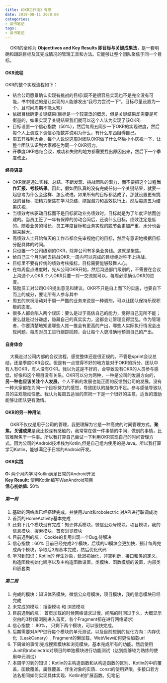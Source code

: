 ```yaml
---
title: 《OKR工作法》有感
date: 2019-08-11 20:0:00
categories: 
- 读书笔记
tags:
- 读书笔记
---
```

&#160;&#160;&#160;&#160;OKR的全称为 **Objecttives and Key Results 即目标与关键成果法**，是一套明确和跟踪目标及其完成情况的管理工具和方法。它能够让整个团队聚焦于同一个目标。  
<!-- more -->

#### OKR流程
OKR的整个实现流程如下：
* 结合公司愿景确认实现有挑战的目标(既不是很容易实现也不是完全没有可能，书中描述的是让实现的人能够发出“我尽力尝试一下”。目标尽量设置为一个，且时间周期不能太短)
* 依据目标确定关键结果(目标是一个较空泛的概念，但是关键结果却需要是可衡量的，如果实现了关键结果我们就可以这个人认为实现了该OKR)
* 目标设置一个信心指数（50%），然后每周五同步一下OKR的实现进度，然后每个人上调或下调信心指数并说明为什么，有什么东西阻碍自己。
* 周五开胜利大会，每个人说说这周对团队OKR做了什么然后小小庆祝一下，让整个团队认识到大家都在为同一个OKR努力。
* 开季度OKR总结会议，成功和失败的地方都需要找出原因出来，然后下一个季度改正。  

#### 经典语录  
* OKR就是通过实践、总结、不断发现、挑战团队的潜力，而不要把这个过程**当作汇报、考核结果**。因此，假如团队真的没有完成任何一个关键结果，就要一起思考为什么会这样、怎么改进。如果所有的目标都达成了，那就设置更有挑战的目标、把精力聚焦在学习总结、挖掘潜力和高效执行上，然后每周五为结果庆祝。
* 当绩效考核驱动目标而不是目标驱动业务绩效时，目标就是为了年度评估而创建的。当员工签了一年有保障的劳动合同后，还谈什么目标，绩效注定是低的。随着业务的增长，员工年度目标和业务实现的脱节会更加严重，水分也会越来越大。
* 高绩效人士开始每天的工作市都会先审视他们的目标，然后有意识地根据目标分配具体的时间。
* 只设置一个公司级别的OKR，除非公司有多条业务线。这就是聚焦。
* 给自己三个月时间去挑战OKR,一周内可以完成的目标绝对称不上挑战。
* 目标里不要有传统的绩效考核指标，目标需要能够鼓舞人心。
* 在每周盘点进度时，先从公司OKR开始，然后沟通部门级别的，不需要在会议上沟通个人OKR,个人OKR只要一对一交流就可以，每周必须确认OKR的进度。
* 鼓励员工对公司OKR提出意见和建议。OKR不只是自上而下的实施，也要自下而上的成分，要让所有人参与其中
* 周五的庆祝活动对于周一严酷的业务来说是一种调剂，可以让团队保持乐观积极的态度。
* 很多人都会陷入两个误区：要么是过于高估自己的能力，觉得自己无所不能；要么就是过分谦虚，隐藏自己的真实实力，这都会让管理变得混乱。作为管理者，你要清楚地知道哪些人推一推会有更高的产出，哪些人实际执行情况会出现问题。每周对员工进行跟踪回顾，会让每个人更准确地预测自己的产出。  

#### 自身体会
&#160;&#160;&#160;&#160;大概走过公司内部的会议流程，感觉整体还是很正规的。不管是sprint会议总结，还是季度OKR会议。但是有一点觉得不好的地方是对于OKR的拆分，团队中有人有OKR，有人没有OKR。我以为这是不好的，会导致没有OKR的人员参与感低，好像和这个项目没有关系。OKR可以分为两种，一种是公司的发展方向的，**另一种也应该关注个人发展**，个人不断的发展也能正面的反馈到公司的发展。没有一种大家都在为同一个目标努力的感觉，导致团队的凝聚力不足。参与感低导致队员的主观能动性低。我认为每周五适当的庆祝一下是一个很好的主意，适当的激励能够让团队更有激情。  

#### OKR的另一种用法
&#160;&#160;&#160;&#160;OKR不仅仅是用于公司的管理，我更理解为它是一种高效的时间管理方式。**聚焦，关键成果**是我比较深有感触的，我常常在做一件事情的中间，做别的事情，比较难聚焦于一件事。所以我打算自己尝试一下利用OKR实现自己的时间管理方式。因为公司的Android技术栈为Kotlin,但是自己组内使用的是Java。所以我打算学习Kotlin，能够满足于日常的Android开发。  

#### OKR实践
**O:** 两个月内学习Kotlin满足日常的Android开发  
**Key Result:** 使用Kotlin编写WanAndroid项目  
**信心初始值:** 50%

##### 第一周
1. 基础的网络库已经搭建完成，并使用Junit和robolectric 对API进行联调成功
2. 首页的HomeActivity基本完成
3. 还剩下几个模块没有完成：知识体系模块，微信公众号模块，项目模块，我的信息模块，搜索模块，首页浏览模块
4. 目前遇到的坑： Cookie的复用出现一个Bug,待解决
5. 信心指数：60% 目前已经完成2个模块，后续的UI模块会更加快，预计每周完成两个模块，争取后3周基本完成，然后优化代码
6. 学习到知识：Kotlin的 伴生对象，延迟初始化，非空判断，接口和类的定义，构造函数初始化顺序以及主构造函数设置，类模块、函数模版的设置，内部类和嵌套类

##### 第二周
1. 完成的模块：知识体系模块，微信公众号模块，项目模块，我的信息模块已经完成
2. 未完成的模块：搜索模块 和 浏览模块
3. 目前遇到的坑： 首页加载的时候网络请求过慢，间隔的时间过于久，大概显示空白的3秒(猜测刚进入首页，各个Fragment都在进行网络请求)
4. 信心指数： 80%， 只剩下两个模块，可以很快完成，
5. 后期需要对APP进行每个模块的单元测试，以及目前想到的优化方向：内存优化（LeakCanary）, Fragment的懒加载，WebView如何更快加载url
6. 下周做的事情:完成搜索模块和浏览模块，基本完成所有的功能。然后使用Junit和robolectric对项目的单独模块进行功能测试（达到能够较为熟练的使用单元测试）
7. 本周学习到的知识：Kotlin的主构造函数和从构造函数的区别、Kotlin的中的覆盖，函数覆盖，属性覆盖、伴生对象的实质、const的使用界限，多接口若方法名相同如何实现具体实现、Kotlin的扩展函数。见笔记